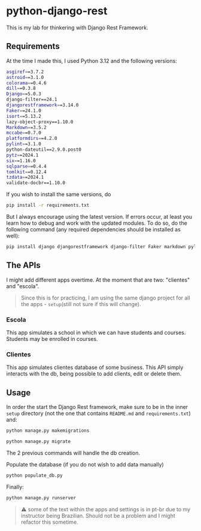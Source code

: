 # python-django-rest
This is my lab for thinkering with Django Rest Framework.

## Requirements

At the time I made this, I used Python 3.12 and the following versions:
```bash
asgiref==3.7.2
astroid==3.1.0
colorama==0.4.6
dill==0.3.8
Django==5.0.3
django-filter==24.1
djangorestframework==3.14.0
Faker==24.1.0
isort==5.13.2
lazy-object-proxy==1.10.0
Markdown==3.5.2
mccabe==0.7.0
platformdirs==4.2.0
pylint==3.1.0
python-dateutil==2.9.0.post0
pytz==2024.1
six==1.16.0
sqlparse==0.4.4
tomlkit==0.12.4
tzdata==2024.1
validate-docbr==1.10.0
```

If you wish to install the same versions, do
```bash
pip install -r requirements.txt
```
But I always encourage using the latest version. If errors occur, at least you learn how to debug and work with the updated modules. To do so, do the following command (any required dependencies should be installed as well):
```bash
pip install django djangorestframework django-filter Faker markdown pylint validate-docbr
```
## The APIs
I might add different apps overtime. At the moment that are two: "clientes" and "escola".
> Since this is for practicing, I am using the same django project for all the apps - ```setup```(still not sure if this will change).

### Escola
This app simulates a school in which we can have students and courses. Students may be enrolled in courses.

### Clientes
This app simulates clientes database of some business. This API simply interacts with the db, being possible to add clients, edit or delete them.

## Usage
In order the start the Django Rest framework, make sure to be in the inner ```setup``` directory (not the one that contains ```README.md``` and ```requirements.txt```) and:
```bash
python manage.py makemigrations
```
```bash
python manage.py migrate
```
The 2 previous commands will handle the db creation.

Populate the database (if you do not wish to add data manually)
```bash
python populate_db.py
```
Finally:
```bash
python manage.py runserver
```

> ⚠ some of the text within the apps and settings is in pt-br due to my instructor being Brazilian. Should not be a problem and I might refactor this sometime.